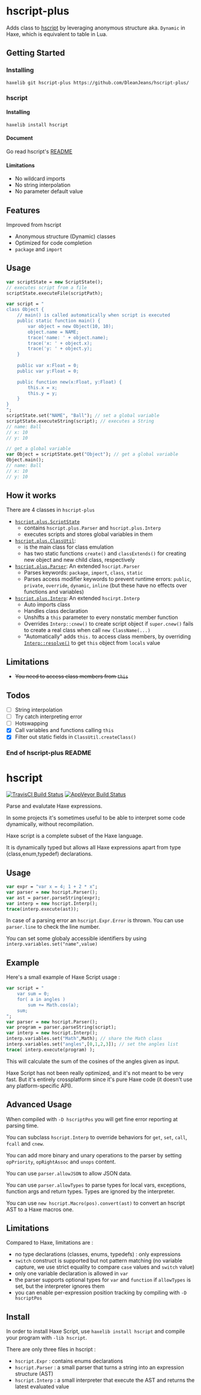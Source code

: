 # hscript-plus

Adds class to [hscript](https://github.com/HaxeFoundation/hscript) by leveraging anonymous structure aka. `Dynamic` in Haxe, which is equivalent to table in Lua.

## Getting Started
### Installing
```
haxelib git hscript-plus https://github.com/DleanJeans/hscript-plus/
```

### hscript
#### Installing
```
haxelib install hscript
```

#### Document
Go read hscript's [README](https://github.com/HaxeFoundation/hscript/blob/master/README.md)

#### Limitations
- No wildcard imports
- No string interpolation
- No parameter default value

## Features
Improved from hscript

- Anonymous structure (Dynamic) classes
- Optimized for code completion
- `package` and `import`

## Usage
```haxe
var scriptState = new ScriptState();
// executes script from a file
scriptState.executeFile(scriptPath);

var script = "
class Object {
	// main() is called automatically when script is executed
	public static function main() {
		var object = new Object(10, 10);
		object.name = NAME;
		trace('name: ' + object.name);
		trace('x: ' + object.x);
		trace('y: ' + object.y);
	}
	
	public var x:Float = 0;
	public var y:Float = 0;

	public function new(x:Float, y:Float) {
		this.x = x;
		this.y = y;
	}
}
";
scriptState.set("NAME", "Ball"); // set a global variable
scriptState.executeString(script); // executes a String
// name: Ball
// x: 10
// y: 10

// get a global variable
var Object = scriptState.get("Object"); // get a global variable
Object.main();
// name: Ball
// x: 10
// y: 10
```

## How it works
There are 4 classes in `hscript-plus`
- [`hscript.plus.ScriptState`](https://github.com/DleanJeans/hscript-plus/blob/dev/hscript/plus/ScriptState.hx)
	- contains `hscript.plus.Parser` and `hscript.plus.Interp`
	- executes scripts and stores global variables in them
- [`hscript.plus.ClassUtil`](https://github.com/DleanJeans/hscript-plus/blob/dev/hscript/plus/ClassUtil.hx):
	- is the main class for class emulation
	- has two static functions `create()` and `classExtends()` for creating new object and new child class, respectively
- [`hscript.plus.Parser`](https://github.com/DleanJeans/hscript-plus/blob/dev/hscript/plus/Parser.hx): An extended `hscript.Parser`
	- Parses keywords: `package`, `import`, `class`, `static`
	- Parses access modifier keywords to prevent runtime errors: `public`, `private`, `override`, `dynamic`, `inline` (but these have no effects over functions and variables)
- [`hscript.plus.Interp`](https://github.com/DleanJeans/hscript-plus/blob/dev/hscript/plus/Interp.hx): An extended `hscirpt.Interp`
	- Auto imports class
	- Handles class declaration
	- Unshifts a `this` parameter to every nonstatic member function
	- Overrides `Interp::cnew()` to create script object if `super.cnew()` fails to create a real class when call `new ClassName(...)`
	- "Automatically" adds `this.` to access class members, by overriding [`Interp::resolve()`](https://github.com/DleanJeans/hscript-plus/blob/dev/hscript/plus/Interp.hx#L97) to get `this` object from `locals` value

	

## Limitations
- ~~You need to access class members from `this`~~

## Todos
- [ ] String interpolation
- [ ] Try catch interpreting error
- [ ] Hotswapping
- [x] Call variables and functions calling `this`
- [x] Filter out static fields in `ClassUtil.createClass()`

### **End of hscript-plus README**


hscript
=======

[![TravisCI Build Status](https://travis-ci.org/HaxeFoundation/hscript.svg?branch=master)](https://travis-ci.org/HaxeFoundation/hscript)
[![AppVeyor Build Status](https://ci.appveyor.com/api/projects/status/github/HaxeFoundation/hscript?branch=master&svg=true)](https://ci.appveyor.com/project/HaxeFoundation/hscript)

Parse and evalutate Haxe expressions.


In some projects it's sometimes useful to be able to interpret some code dynamically, without recompilation.

Haxe script is a complete subset of the Haxe language.

It is dynamically typed but allows all Haxe expressions apart from type (class,enum,typedef) declarations.

Usage
-----

```haxe
var expr = "var x = 4; 1 + 2 * x";
var parser = new hscript.Parser();
var ast = parser.parseString(expr);
var interp = new hscript.Interp();
trace(interp.execute(ast));
```

In case of a parsing error an `hscript.Expr.Error` is thrown. You can use `parser.line` to check the line number.

You can set some globaly accessible identifiers by using `interp.variables.set("name",value)`

Example
-------

Here's a small example of Haxe Script usage :
```haxe
var script = "
	var sum = 0;
	for( a in angles )
		sum += Math.cos(a);
	sum; 
";
var parser = new hscript.Parser();
var program = parser.parseString(script);
var interp = new hscript.Interp();
interp.variables.set("Math",Math); // share the Math class
interp.variables.set("angles",[0,1,2,3]); // set the angles list
trace( interp.execute(program) ); 
```

This will calculate the sum of the cosines of the angles given as input.

Haxe Script has not been really optimized, and it's not meant to be very fast. But it's entirely crossplatform since it's pure Haxe code (it doesn't use any platform-specific API).

Advanced Usage
--------------

When compiled with `-D hscriptPos` you will get fine error reporting at parsing time.

You can subclass `hscript.Interp` to override behaviors for `get`, `set`, `call`, `fcall` and `cnew`.

You can add more binary and unary operations to the parser by setting `opPriority`, `opRightAssoc` and `unops` content.

You can use `parser.allowJSON` to allow JSON data.

You can use `parser.allowTypes` to parse types for local vars, exceptions, function args and return types. Types are ignored by the interpreter.

You can use `new hscript.Macro(pos).convert(ast)` to convert an hscript AST to a Haxe macros one.

Limitations
-----------

Compared to Haxe, limitations are :

- no type declarations (classes, enums, typedefs) : only expressions
- `switch` construct is supported but not pattern matching (no variable capture, we use strict equality to compare `case` values and `switch` value)
- only one variable declaration is allowed in `var`
- the parser supports optional types for `var` and `function` if `allowTypes` is set, but the interpreter ignores them
- you can enable per-expression position tracking by compiling with `-D hscriptPos`

Install
-------

In order to install Haxe Script, use `haxelib install hscript` and compile your program with `-lib hscript`.

There are only three files in hscript :

  - `hscript.Expr` : contains enums declarations
  - `hscript.Parser` : a small parser that turns a string into an expression structure (AST)
  - `hscript.Interp` : a small interpreter that execute the AST and returns the latest evaluated value
